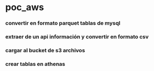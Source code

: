 # poc_aws
### convertir en formato parquet tablas de mysql
### extraer de un api información y convertir en formato csv
### cargar al bucket de s3 archivos
### crear tablas en athenas